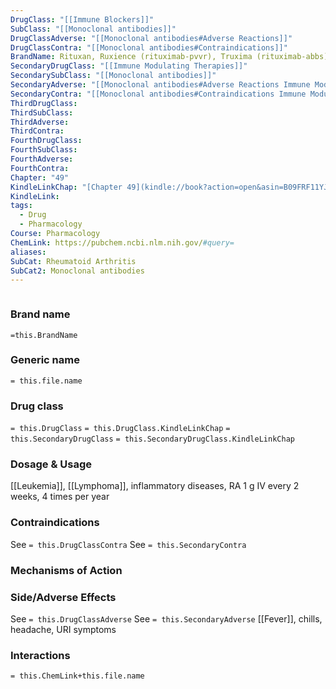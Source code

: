 ```yaml
---
DrugClass: "[[Immune Blockers]]"
SubClass: "[[Monoclonal antibodies]]"
DrugClassAdverse: "[[Monoclonal antibodies#Adverse Reactions]]"
DrugClassContra: "[[Monoclonal antibodies#Contraindications]]"
BrandName: Rituxan, Ruxience (rituximab-pvvr), Truxima (rituximab-abbs)
SecondaryDrugClass: "[[Immune Modulating Therapies]]"
SecondarySubClass: "[[Monoclonal antibodies]]"
SecondaryAdverse: "[[Monoclonal antibodies#Adverse Reactions Immune Modulating Therapies]]"
SecondaryContra: "[[Monoclonal antibodies#Contraindications Immune Modulating Therapies]]"
ThirdDrugClass: 
ThirdSubClass: 
ThirdAdverse: 
ThirdContra: 
FourthDrugClass: 
FourthSubClass: 
FourthAdverse: 
FourthContra: 
Chapter: "49"
KindleLinkChap: "[Chapter 49](kindle://book?action=open&asin=B09FRF11YJ&location=28643)"
KindleLink: 
tags:
  - Drug
  - Pharmacology
Course: Pharmacology
ChemLink: https://pubchem.ncbi.nlm.nih.gov/#query=
aliases: 
SubCat: Rheumatoid Arthritis
SubCat2: Monoclonal antibodies
---
```

```smiles

```

### Brand name
`=this.BrandName`

### Generic name
`= this.file.name`

### Drug class 
`= this.DrugClass`
	`= this.DrugClass.KindleLinkChap`
`= this.SecondaryDrugClass`
	`= this.SecondaryDrugClass.KindleLinkChap`

### Dosage & Usage
[[Leukemia]], [[Lymphoma]], inflammatory diseases, RA
1 g IV every 2 weeks, 4 times per year

### Contraindications
See `= this.DrugClassContra`
See `= this.SecondaryContra`

### Mechanisms of Action


### Side/Adverse Effects
See `= this.DrugClassAdverse`
See `= this.SecondaryAdverse`
[[Fever]], chills, headache, URI symptoms

### Interactions

`= this.ChemLink+this.file.name`

